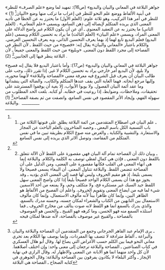 «جواهر البلاغة في المعاني والبيان والبديع» (ص16):
تمهيد
لما وضع «علم الصرف» للنظر في أبنية الألفاظ
ووضع علم النحو للنظر في إعراب ما تركب منها
وضع «البيان[^1] (1) » للنظر في أمر هذا التركيب، وهو ثلاثة علوم:
(العلم الأول) ما يحترز به عن الخطأ في تأديه المعنى الذي يريده المتكلم لإيصاله إلى ذهن السامع، ويسمى «علم المعاني» .
(العلم الثاني) ما يحترز به عن التعقيد المعنوي ـ أي عن أن يكون الكلام غير واضح الدلالة على المعنى المراد، ويسمى «علم البيان» (العلم الثالث) ما يراد به تحسين الكلام ويسمى (علم البديع) فعلم البديع تابع لهما إذ بهما يعرف التحسين الذاتي، وبه يعرف التحسين العرضي.
والكلام باعتبار «المعاني والبيان» يقال إنه:
«فصيح» من حيث اللفظ ـ لأن النظر في الفصاحة إلى مجرد اللفظ دون المعنى.
«وبليغ» من حيث اللفظ والمعنى جميعاً ـ لأن البلاغة ينظر فيها إلى الجانبين[^2] (2) .

«جواهر البلاغة في المعاني والبيان والبديع» (ص17):
وأما باعتبار البديع فلا يقال إنه فصيح ولا بليغ، لأن البديع أمر خارجي يراد به تحسين الكلام لا غير.
إذا تقرر ذلك، وجب على طالب البيان أن يعرف قبل الشروع فيه معرفة معنى «الفصاحة والبلاغة» لأنهما محوره، وإليها مرجع أبحاثه.
فهما الغاية التي يقف عندها المتكلم والكاتب، والضالة التي ينشدانها وما عقد أئمة البيان الفصول. ولا بوبوا الأبواب، إلا بغية أن يوقفوا المسترشد على تحقيقات، وملاحظات، وضوابط، إذا روعيت في خطابه. أو كتابه. بلغت الحد المطلوب من سهولة الفهم، وإيجاد الأثر المقصود في نفس السامع، واتصفت من ثم بصفة الفصاحة[^3] (1) والبلاغة.
‌‌
‌‌_________

[^1]: 1) ـ علم البيان في اصطلاح المتقدمين من ائمة البلاغة يطلق على فنونها الثلاثة من باب التسمية الكل باسم البعض ـ وخصه المتاخرون بالعلم الباحث عن المجاز والاستعارة. والتشبية والكناية ـ والغرض منه صوغ الكلام بطريقة تبين ما في نفس المتكلم من المقاصد، وتوصل الاثر الذي يريده إلى نفس السامع.
[^2]: 2) ـ وبيان ذلك أن الفصاحة تمام آلة البيان فهي مقصورة على اللفظ لأن الآلة تتعلق باللفظ دون المعنى ـ فإذن هي كمال لفظي توصف به الكلمة والكلام. والبلاغة إنما هي انهاء المعنى في القلب فكأنها مقصورة على المعنى، ومن الدليل على أن الفصاحة تتضمن اللفظ. والبلاغة تتناول المعنى. أن الببغاء يسمى فصيحا ولا يسمى بليغا، إذ هو مقيم الحروف وليس لها قصد إلى المعنى الذي يؤديه ـ وقد يجوز مع هذا أن يسمى الكلام الواحد فصيحاً بليغاً إذا كان واضح المعنى سهل اللفظ جيد السبك غير مستكره فج، ولا متكلف وخم، ولا يمنعه من أحد الاسمين شيء لما فيه من ايضاح المعنى وتقويم الحروف. واعلم أن الفصيح من الألفاظ هو الظاهر البين، وإنما كان ظاهراً بيناً لأنه مألوف الاستعمال، وإنما كان مألوف الاستعمال بين النابهين من الكتاب والشعراء لمكان حسنه، وحسنه مدرك بالسمع، والذي يدرك بالسمع انما هو اللفظ لانه صوت يتألف من مخارج الحروف ـ فما استلذه السمع منه فهو الحسن، وما كرهه فهو القبيح ـ والحسن هو الموصوف بالفصاحة ـ والقبيح غير موصوف بالفصاحة، لأنه ضدها لمكان قبحه
[^3]:  ـ يرى الإمام عبد القاهر الجرجاني وجمع من المتقدمين أن الفصاحة والبلاغة والبيان والبراعة ـ ألفاظ مترادفة لا تتصف بها المفردات، وإنما يوصف بها الكلام بعد تحري معاني النحو فيما بين الكلم حسب الأغراض التي يصاغ لها.
وقال أبو هلال العسكري في كتاب الصناعتين ـ الفصاحة والبلاغة ترجعان إلى معنى واحد: وإن اختلف أصلاهما. لأن كل واحد منهما انما هو الابانة عن المعنى والاظهار له. وقال الرازي في نهاية الإيجاز ـ وأكثر البلغاء لا يكادون يفرقون بين الفصاحة والبلاغة: وقال الجوهري في كتابه الصحاح ـ الفصاحة هي البلاغة